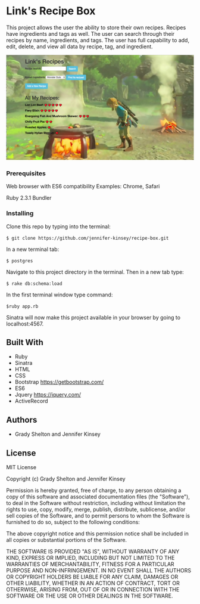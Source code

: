 # Link's Recipe Box

This project allows the user the ability to store their own recipes. Recipes have ingredients and tags as well. The user can search through their recipes by name, ingredients, and tags. The user has full capability to add, edit, delete, and view all data by recipe, tag, and ingredient.

![Image of Homepage Screenshot](public/img/homepage_shot.png)


### Prerequisites

Web browser with ES6 compatibility
Examples: Chrome, Safari

Ruby 2.3.1
Bundler

### Installing

Clone this repo by typing into the terminal:
```
$ git clone https://github.com/jennifer-kinsey/recipe-box.git
```

In a new terminal tab:
```
$ postgres
```

Navigate to this project directory in the terminal. Then in a new tab type:
```
$ rake db:schema:load
```

In the first terminal window type command:
```
$ruby app.rb
```
Sinatra will now make this project available in your browser by going to localhost:4567.


## Built With

* Ruby
* Sinatra
* HTML
* CSS
* Bootstrap https://getbootstrap.com/
* ES6
* Jquery https://jquery.com/
* ActiveRecord

## Authors

* Grady Shelton and Jennifer Kinsey

## License

MIT License

Copyright (c) Grady Shelton and Jennifer Kinsey

Permission is hereby granted, free of charge, to any person obtaining a copy
of this software and associated documentation files (the "Software"), to deal
in the Software without restriction, including without limitation the rights
to use, copy, modify, merge, publish, distribute, sublicense, and/or sell
copies of the Software, and to permit persons to whom the Software is
furnished to do so, subject to the following conditions:

The above copyright notice and this permission notice shall be included in all
copies or substantial portions of the Software.

THE SOFTWARE IS PROVIDED "AS IS", WITHOUT WARRANTY OF ANY KIND, EXPRESS OR
IMPLIED, INCLUDING BUT NOT LIMITED TO THE WARRANTIES OF MERCHANTABILITY,
FITNESS FOR A PARTICULAR PURPOSE AND NON-INFRINGEMENT. IN NO EVENT SHALL THE
AUTHORS OR COPYRIGHT HOLDERS BE LIABLE FOR ANY CLAIM, DAMAGES OR OTHER
LIABILITY, WHETHER IN AN ACTION OF CONTRACT, TORT OR OTHERWISE, ARISING FROM,
OUT OF OR IN CONNECTION WITH THE SOFTWARE OR THE USE OR OTHER DEALINGS IN THE
SOFTWARE.
